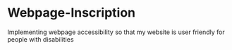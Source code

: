 # Webpage-Inscription
Implementing webpage accessibility so that my website is user friendly for people with disabilities 
